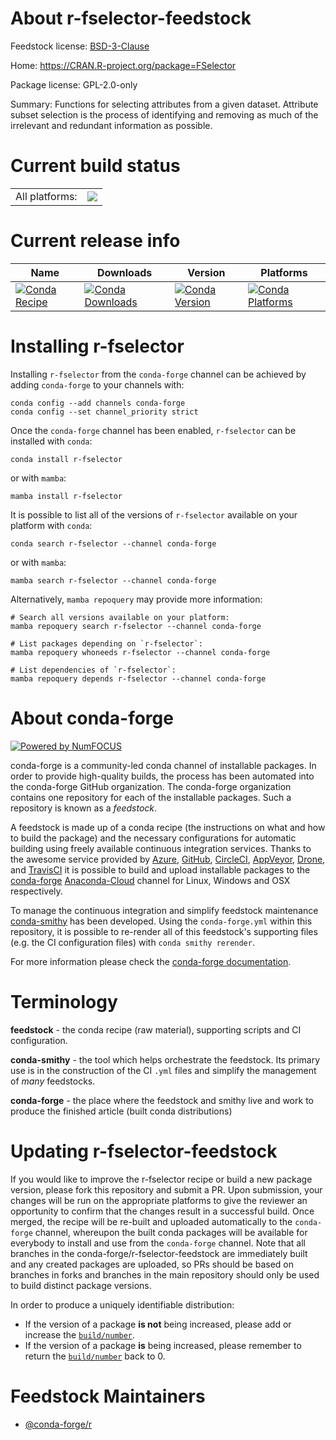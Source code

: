 About r-fselector-feedstock
===========================

Feedstock license: [BSD-3-Clause](https://github.com/conda-forge/r-fselector-feedstock/blob/main/LICENSE.txt)

Home: https://CRAN.R-project.org/package=FSelector

Package license: GPL-2.0-only

Summary: Functions for selecting attributes from a given dataset. Attribute subset selection is the process of identifying and removing as much of the irrelevant and redundant information as possible.

Current build status
====================


<table><tr><td>All platforms:</td>
    <td>
      <a href="https://dev.azure.com/conda-forge/feedstock-builds/_build/latest?definitionId=6256&branchName=main">
        <img src="https://dev.azure.com/conda-forge/feedstock-builds/_apis/build/status/r-fselector-feedstock?branchName=main">
      </a>
    </td>
  </tr>
</table>

Current release info
====================

| Name | Downloads | Version | Platforms |
| --- | --- | --- | --- |
| [![Conda Recipe](https://img.shields.io/badge/recipe-r--fselector-green.svg)](https://anaconda.org/conda-forge/r-fselector) | [![Conda Downloads](https://img.shields.io/conda/dn/conda-forge/r-fselector.svg)](https://anaconda.org/conda-forge/r-fselector) | [![Conda Version](https://img.shields.io/conda/vn/conda-forge/r-fselector.svg)](https://anaconda.org/conda-forge/r-fselector) | [![Conda Platforms](https://img.shields.io/conda/pn/conda-forge/r-fselector.svg)](https://anaconda.org/conda-forge/r-fselector) |

Installing r-fselector
======================

Installing `r-fselector` from the `conda-forge` channel can be achieved by adding `conda-forge` to your channels with:

```
conda config --add channels conda-forge
conda config --set channel_priority strict
```

Once the `conda-forge` channel has been enabled, `r-fselector` can be installed with `conda`:

```
conda install r-fselector
```

or with `mamba`:

```
mamba install r-fselector
```

It is possible to list all of the versions of `r-fselector` available on your platform with `conda`:

```
conda search r-fselector --channel conda-forge
```

or with `mamba`:

```
mamba search r-fselector --channel conda-forge
```

Alternatively, `mamba repoquery` may provide more information:

```
# Search all versions available on your platform:
mamba repoquery search r-fselector --channel conda-forge

# List packages depending on `r-fselector`:
mamba repoquery whoneeds r-fselector --channel conda-forge

# List dependencies of `r-fselector`:
mamba repoquery depends r-fselector --channel conda-forge
```


About conda-forge
=================

[![Powered by
NumFOCUS](https://img.shields.io/badge/powered%20by-NumFOCUS-orange.svg?style=flat&colorA=E1523D&colorB=007D8A)](https://numfocus.org)

conda-forge is a community-led conda channel of installable packages.
In order to provide high-quality builds, the process has been automated into the
conda-forge GitHub organization. The conda-forge organization contains one repository
for each of the installable packages. Such a repository is known as a *feedstock*.

A feedstock is made up of a conda recipe (the instructions on what and how to build
the package) and the necessary configurations for automatic building using freely
available continuous integration services. Thanks to the awesome service provided by
[Azure](https://azure.microsoft.com/en-us/services/devops/), [GitHub](https://github.com/),
[CircleCI](https://circleci.com/), [AppVeyor](https://www.appveyor.com/),
[Drone](https://cloud.drone.io/welcome), and [TravisCI](https://travis-ci.com/)
it is possible to build and upload installable packages to the
[conda-forge](https://anaconda.org/conda-forge) [Anaconda-Cloud](https://anaconda.org/)
channel for Linux, Windows and OSX respectively.

To manage the continuous integration and simplify feedstock maintenance
[conda-smithy](https://github.com/conda-forge/conda-smithy) has been developed.
Using the ``conda-forge.yml`` within this repository, it is possible to re-render all of
this feedstock's supporting files (e.g. the CI configuration files) with ``conda smithy rerender``.

For more information please check the [conda-forge documentation](https://conda-forge.org/docs/).

Terminology
===========

**feedstock** - the conda recipe (raw material), supporting scripts and CI configuration.

**conda-smithy** - the tool which helps orchestrate the feedstock.
                   Its primary use is in the construction of the CI ``.yml`` files
                   and simplify the management of *many* feedstocks.

**conda-forge** - the place where the feedstock and smithy live and work to
                  produce the finished article (built conda distributions)


Updating r-fselector-feedstock
==============================

If you would like to improve the r-fselector recipe or build a new
package version, please fork this repository and submit a PR. Upon submission,
your changes will be run on the appropriate platforms to give the reviewer an
opportunity to confirm that the changes result in a successful build. Once
merged, the recipe will be re-built and uploaded automatically to the
`conda-forge` channel, whereupon the built conda packages will be available for
everybody to install and use from the `conda-forge` channel.
Note that all branches in the conda-forge/r-fselector-feedstock are
immediately built and any created packages are uploaded, so PRs should be based
on branches in forks and branches in the main repository should only be used to
build distinct package versions.

In order to produce a uniquely identifiable distribution:
 * If the version of a package **is not** being increased, please add or increase
   the [``build/number``](https://docs.conda.io/projects/conda-build/en/latest/resources/define-metadata.html#build-number-and-string).
 * If the version of a package **is** being increased, please remember to return
   the [``build/number``](https://docs.conda.io/projects/conda-build/en/latest/resources/define-metadata.html#build-number-and-string)
   back to 0.

Feedstock Maintainers
=====================

* [@conda-forge/r](https://github.com/conda-forge/r/)

